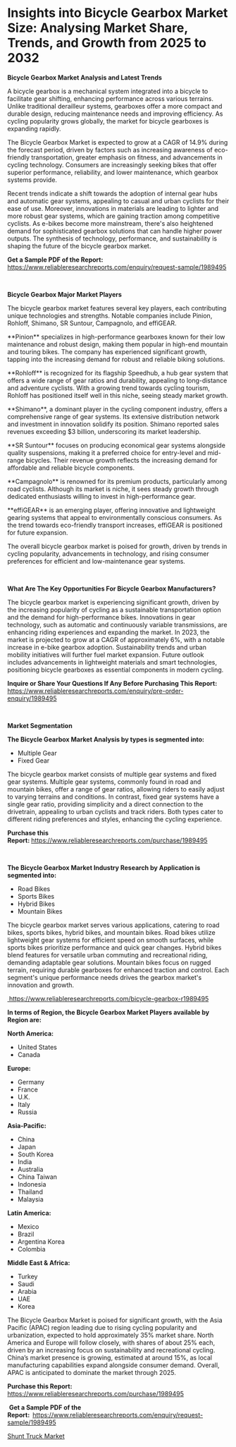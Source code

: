 <p><h1>Insights into Bicycle Gearbox Market Size: Analysing Market Share, Trends, and Growth from 2025 to 2032</h1></p><p><strong>Bicycle Gearbox Market Analysis and Latest Trends</strong></p>
<p><p>A bicycle gearbox is a mechanical system integrated into a bicycle to facilitate gear shifting, enhancing performance across various terrains. Unlike traditional derailleur systems, gearboxes offer a more compact and durable design, reducing maintenance needs and improving efficiency. As cycling popularity grows globally, the market for bicycle gearboxes is expanding rapidly.</p><p>The Bicycle Gearbox Market is expected to grow at a CAGR of 14.9% during the forecast period, driven by factors such as increasing awareness of eco-friendly transportation, greater emphasis on fitness, and advancements in cycling technology. Consumers are increasingly seeking bikes that offer superior performance, reliability, and lower maintenance, which gearbox systems provide. </p><p>Recent trends indicate a shift towards the adoption of internal gear hubs and automatic gear systems, appealing to casual and urban cyclists for their ease of use. Moreover, innovations in materials are leading to lighter and more robust gear systems, which are gaining traction among competitive cyclists. As e-bikes become more mainstream, there's also heightened demand for sophisticated gearbox solutions that can handle higher power outputs. The synthesis of technology, performance, and sustainability is shaping the future of the bicycle gearbox market.</p></p>
<p><strong>Get a Sample PDF of the Report:&nbsp;</strong> <a href="https://www.reliableresearchreports.com/enquiry/request-sample/1989495?utm_campaign=3283&utm_medium=2&utm_source=Github&utm_content=ia&utm_term=30032025&utm_id=bicycle-gearbox">https://www.reliableresearchreports.com/enquiry/request-sample/1989495</a></p>
<p>&nbsp;</p>
<p><strong>Bicycle Gearbox Major Market Players</strong></p>
<p><p>The bicycle gearbox market features several key players, each contributing unique technologies and strengths. Notable companies include Pinion, Rohloff, Shimano, SR Suntour, Campagnolo, and effiGEAR. </p><p>**Pinion** specializes in high-performance gearboxes known for their low maintenance and robust design, making them popular in high-end mountain and touring bikes. The company has experienced significant growth, tapping into the increasing demand for robust and reliable biking solutions. </p><p>**Rohloff** is recognized for its flagship Speedhub, a hub gear system that offers a wide range of gear ratios and durability, appealing to long-distance and adventure cyclists. With a growing trend towards cycling tourism, Rohloff has positioned itself well in this niche, seeing steady market growth.</p><p>**Shimano**, a dominant player in the cycling component industry, offers a comprehensive range of gear systems. Its extensive distribution network and investment in innovation solidify its position. Shimano reported sales revenues exceeding $3 billion, underscoring its market leadership.</p><p>**SR Suntour** focuses on producing economical gear systems alongside quality suspensions, making it a preferred choice for entry-level and mid-range bicycles. Their revenue growth reflects the increasing demand for affordable and reliable bicycle components.</p><p>**Campagnolo** is renowned for its premium products, particularly among road cyclists. Although its market is niche, it sees steady growth through dedicated enthusiasts willing to invest in high-performance gear.</p><p>**effiGEAR** is an emerging player, offering innovative and lightweight gearing systems that appeal to environmentally conscious consumers. As the trend towards eco-friendly transport increases, effiGEAR is positioned for future expansion.</p><p>The overall bicycle gearbox market is poised for growth, driven by trends in cycling popularity, advancements in technology, and rising consumer preferences for efficient and low-maintenance gear systems.</p></p>
<p>&nbsp;</p>
<p><strong>What Are The Key Opportunities For Bicycle Gearbox Manufacturers?</strong></p>
<p><p>The bicycle gearbox market is experiencing significant growth, driven by the increasing popularity of cycling as a sustainable transportation option and the demand for high-performance bikes. Innovations in gear technology, such as automatic and continuously variable transmissions, are enhancing riding experiences and expanding the market. In 2023, the market is projected to grow at a CAGR of approximately 6%, with a notable increase in e-bike gearbox adoption. Sustainability trends and urban mobility initiatives will further fuel market expansion. Future outlook includes advancements in lightweight materials and smart technologies, positioning bicycle gearboxes as essential components in modern cycling.</p></p>
<p><strong>Inquire or Share Your Questions If Any Before Purchasing This Report:</strong> <a href="https://www.reliableresearchreports.com/enquiry/pre-order-enquiry/1989495?utm_campaign=3283&utm_medium=2&utm_source=Github&utm_content=ia&utm_term=30032025&utm_id=bicycle-gearbox">https://www.reliableresearchreports.com/enquiry/pre-order-enquiry/1989495</a></p>
<p>&nbsp;</p>
<p><strong>Market Segmentation</strong></p>
<p><strong>The Bicycle Gearbox Market Analysis by types is segmented into:</strong></p>
<p><ul><li>Multiple Gear</li><li>Fixed Gear</li></ul></p>
<p><p>The bicycle gearbox market consists of multiple gear systems and fixed gear systems. Multiple gear systems, commonly found in road and mountain bikes, offer a range of gear ratios, allowing riders to easily adjust to varying terrains and conditions. In contrast, fixed gear systems have a single gear ratio, providing simplicity and a direct connection to the drivetrain, appealing to urban cyclists and track riders. Both types cater to different riding preferences and styles, enhancing the cycling experience.</p></p>
<p><strong>Purchase this Report:&nbsp;</strong><a href="https://www.reliableresearchreports.com/purchase/1989495?utm_campaign=3283&utm_medium=2&utm_source=Github&utm_content=ia&utm_term=30032025&utm_id=bicycle-gearbox">https://www.reliableresearchreports.com/purchase/1989495</a></p>
<p>&nbsp;</p>
<p><strong>The Bicycle Gearbox Market Industry Research by Application is segmented into:</strong></p>
<p><ul><li>Road Bikes</li><li>Sports Bikes</li><li>Hybrid Bikes</li><li>Mountain Bikes</li></ul></p>
<p><p>The bicycle gearbox market serves various applications, catering to road bikes, sports bikes, hybrid bikes, and mountain bikes. Road bikes utilize lightweight gear systems for efficient speed on smooth surfaces, while sports bikes prioritize performance and quick gear changes. Hybrid bikes blend features for versatile urban commuting and recreational riding, demanding adaptable gear solutions. Mountain bikes focus on rugged terrain, requiring durable gearboxes for enhanced traction and control. Each segment's unique performance needs drives the gearbox market's innovation and growth.</p></p>
<p><a href="https://www.reliableresearchreports.com/bicycle-gearbox-r1989495?utm_campaign=3283&utm_medium=2&utm_source=Github&utm_content=ia&utm_term=30032025&utm_id=bicycle-gearbox">&nbsp;https://www.reliableresearchreports.com/bicycle-gearbox-r1989495</a></p>
<p><strong>In terms of Region, the Bicycle Gearbox Market Players available by Region are:</strong></p>
<p>
    <p> <strong> North America: </strong>
        <ul>
            <li>United States</li>
            <li>Canada</li>
        </ul>
        </p> 
    <p> <strong> Europe: </strong>
        <ul>
            <li>Germany</li>
            <li>France</li>
            <li>U.K.</li>
            <li>Italy</li>
            <li>Russia</li>
        </ul>
        </p> 
    <p> <strong> Asia-Pacific: </strong>
        <ul>
            <li>China</li>
            <li>Japan</li>
            <li>South Korea</li>
            <li>India</li>
            <li>Australia</li>
            <li>China Taiwan</li>
            <li>Indonesia</li>
            <li>Thailand</li>
            <li>Malaysia</li>
        </ul>
        </p> 
    <p> <strong> Latin America: </strong>
        <ul>
            <li>Mexico</li>
            <li>Brazil</li>
            <li>Argentina Korea</li>
            <li>Colombia</li>
        </ul>
        </p> 
    <p> <strong> Middle East & Africa: </strong>
        <ul>
            <li>Turkey</li>
            <li>Saudi</li>
            <li>Arabia</li>
            <li>UAE</li>
            <li>Korea</li>
        </ul>
    </p>
    </p>
<p><p>The Bicycle Gearbox Market is poised for significant growth, with the Asia Pacific (APAC) region leading due to rising cycling popularity and urbanization, expected to hold approximately 35% market share. North America and Europe will follow closely, with shares of about 25% each, driven by an increasing focus on sustainability and recreational cycling. China’s market presence is growing, estimated at around 15%, as local manufacturing capabilities expand alongside consumer demand. Overall, APAC is anticipated to dominate the market through 2025.</p></p>
<p><strong>Purchase this Report: </strong><a href="https://www.reliableresearchreports.com/purchase/1989495?utm_campaign=3283&utm_medium=2&utm_source=Github&utm_content=ia&utm_term=30032025&utm_id=bicycle-gearbox">https://www.reliableresearchreports.com/purchase/1989495</a></p>
<p>&nbsp;<strong>Get a Sample PDF of the Report:&nbsp;&nbsp;</strong><a href="https://www.reliableresearchreports.com/enquiry/request-sample/1989495?utm_campaign=3283&utm_medium=2&utm_source=Github&utm_content=ia&utm_term=30032025&utm_id=bicycle-gearbox">https://www.reliableresearchreports.com/enquiry/request-sample/1989495</a></p>
<p><strong></strong></p>
<p><p><a href="https://github.com/plawragarile/Market-Research-Report-List-1/blob/main/shunt-truck-market.md?utm_campaign=3283&utm_medium=2&utm_source=Github&utm_content=ia&utm_term=30032025&utm_id=bicycle-gearbox">Shunt Truck Market</a></p></p>
